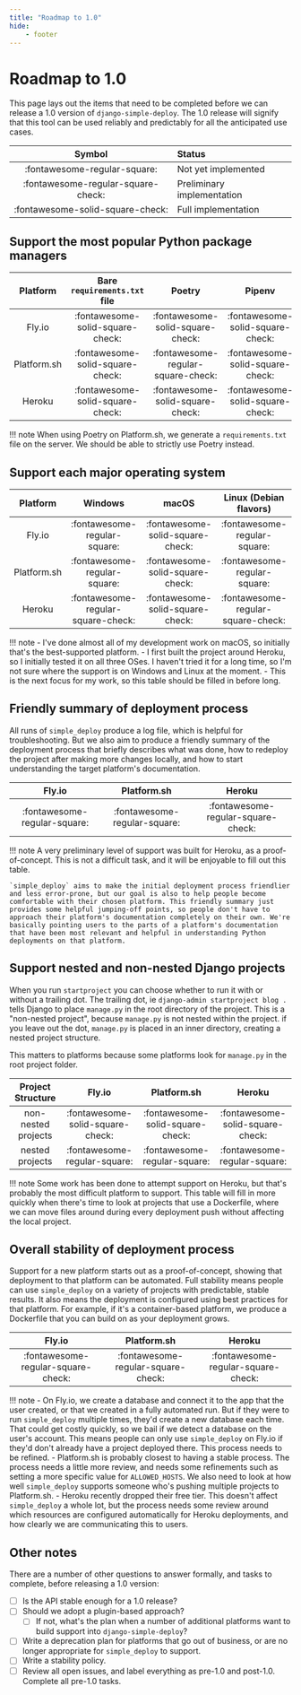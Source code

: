 ```yaml
---
title: "Roadmap to 1.0"
hide:
    - footer
---
```


# Roadmap to 1.0

This page lays out the items that need to be completed before we can release a 1.0 version of `django-simple-deploy`. The 1.0 release will signify that this tool can be used reliably and predictably for all the anticipated use cases.

| Symbol | Status |
| :---: | :--- |
| :fontawesome-regular-square: | Not yet implemented |
| :fontawesome-regular-square-check: | Preliminary implementation |
| :fontawesome-solid-square-check: | Full implementation |

## Support the most popular Python package managers

| Platform | Bare `requirements.txt` file | Poetry | Pipenv |
| :------: | :--------------------------: | :----: | :----: |
| Fly.io   | :fontawesome-solid-square-check: | :fontawesome-solid-square-check: | :fontawesome-solid-square-check: |
| Platform.sh | :fontawesome-solid-square-check: | :fontawesome-regular-square-check: | :fontawesome-solid-square-check: |
| Heroku | :fontawesome-solid-square-check: | :fontawesome-solid-square-check: | :fontawesome-solid-square-check: |

!!! note
    When using Poetry on Platform.sh, we generate a `requirements.txt` file on the server. We should be able to strictly use Poetry instead.

## Support each major operating system

| Platform | Windows | macOS | Linux (Debian flavors) |
| :------: | :--------------------------: | :----: | :----: |
| Fly.io   | :fontawesome-regular-square: | :fontawesome-solid-square-check: | :fontawesome-regular-square: |
| Platform.sh | :fontawesome-regular-square: | :fontawesome-solid-square-check: | :fontawesome-regular-square: |
| Heroku | :fontawesome-regular-square-check: | :fontawesome-solid-square-check: | :fontawesome-regular-square-check: |

!!! note
    - I've done almost all of my development work on macOS, so initially that's the best-supported platform.
    - I first built the project around Heroku, so I initially tested it on all three OSes. I haven't tried it for a long time, so I'm not sure where the support is on Windows and Linux at the moment.
    - This is the next focus for my work, so this table should be filled in before long.

## Friendly summary of deployment process

All runs of `simple_deploy` produce a log file, which is helpful for troubleshooting. But we also aim to produce a friendly summary of the deployment process that briefly describes what was done, how to redeploy the project after making more changes locally, and how to start understanding the target platform's documentation.

| Fly.io | Platform.sh | Heroku |
| :--------------------------: | :----: | :----: |
| :fontawesome-regular-square: | :fontawesome-regular-square: | :fontawesome-regular-square-check: |

!!! note
    A very preliminary level of support was built for Heroku, as a proof-of-concept. This is not a difficult task, and it will be enjoyable to fill out this table.

    `simple_deploy` aims to make the initial deployment process friendlier and less error-prone, but our goal is also to help people become comfortable with their chosen platform. This friendly summary just provides some helpful jumping-off points, so people don't have to approach their platform's documentation completely on their own. We're basically pointing users to the parts of a platform's documentation that have been most relevant and helpful in understanding Python deployments on that platform.

## Support nested and non-nested Django projects

When you run `startproject` you can choose whether to run it with or without a trailing dot. The trailing dot, ie `django-admin startproject blog .` tells Django to place `manage.py` in the root directory of the project. This is a "non-nested project", because `manage.py` is not nested within the project. if you leave out the dot, `manage.py` is placed in an inner directory, creating a nested project structure.

This matters to platforms because some platforms look for `manage.py` in the root project folder.

| Project Structure | Fly.io | Platform.sh | Heroku |
| :------: | :--------------------------: | :----: | :----: |
| non-nested projects | :fontawesome-solid-square-check: | :fontawesome-solid-square-check: | :fontawesome-solid-square-check: |
| nested projects | :fontawesome-regular-square: | :fontawesome-regular-square: | :fontawesome-regular-square: |

!!! note
    Some work has been done to attempt support on Heroku, but that's probably the most difficult platform to support. This table will fill in more quickly when there's time to look at projects that use a Dockerfile, where we can move files around during every deployment push without affecting the local project.

## Overall stability of deployment process

Support for a new platform starts out as a proof-of-concept, showing that deployment to that platform can be automated. Full stability means people can use `simple_deploy` on a variety of projects with predictable, stable results. It also means the deployment is configured using best practices for that platform. For example, if it's a container-based platform, we produce a Dockerfile that you can build on as your deployment grows.

| Fly.io | Platform.sh | Heroku |
| :--------------------------: | :----: | :----: |
| :fontawesome-regular-square-check: | :fontawesome-regular-square-check: | :fontawesome-regular-square-check: |

!!! note
    - On Fly.io, we create a database and connect it to the app that the user created, or that we created in a fully automated run. But if they were to run `simple_deploy` multiple times, they'd create a new database each time. That could get costly quickly, so we bail if we detect a database on the user's account. This means people can only use `simple_deploy` on Fly.io if they'd don't already have a project deployed there. This process needs to be refined.
    - Platform.sh is probably closest to having a stable process. The process needs a little more review, and needs some refinements such as setting a more specific value for `ALLOWED_HOSTS`. We also need to look at how well `simple_deploy` supports someone who's pushing multiple projects to Platform.sh.
    - Heroku recently dropped their free tier. This doesn't affect `simple_deploy` a whole lot, but the process needs some review around which resources are configured automatically for Heroku deployments, and how clearly we are communicating this to users.

## Other notes

There are a number of other questions to answer formally, and tasks to complete, before releasing a 1.0 version:

- [ ] Is the API stable enough for a 1.0 release?
- [ ] Should we adopt a plugin-based approach?
    - [ ] If not, what's the plan when a number of additional platforms want to build support into `django-simple-deploy`?
- [ ] Write a deprecation plan for platforms that go out of business, or are no longer appropriate for `simple_deploy` to support.
- [ ] Write a stability policy.    
- [ ] Review all open issues, and label everything as pre-1.0 and post-1.0. Complete all pre-1.0 tasks.
